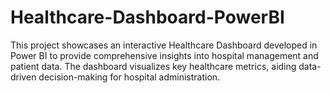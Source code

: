 # Healthcare-Dashboard-PowerBI
This project showcases an interactive Healthcare Dashboard developed in Power BI to provide comprehensive insights into hospital management and patient data. The dashboard visualizes key healthcare metrics, aiding data-driven decision-making for hospital administration.
